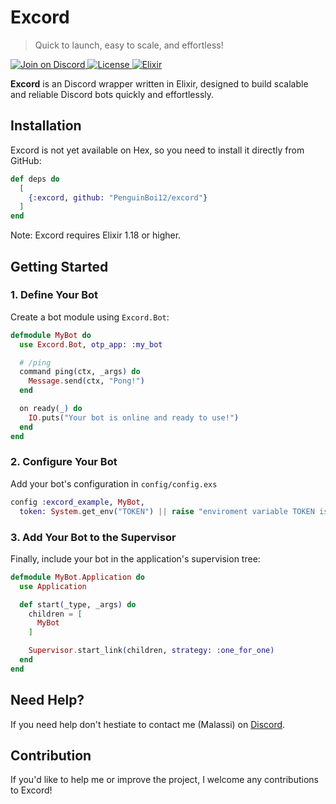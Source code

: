 # Excord

> Quick to launch, easy to scale, and effortless!

<a href="https://discord.gg/code-society-823178343943897088">
  <img src="https://discordapp.com/api/guilds/823178343943897088/widget.png?style=shield" alt="Join on Discord">
</a>
<a href="https://opensource.org/licenses/gpl-3.0">
  <img src="https://img.shields.io/badge/License-GPL%203.0-blue.svg" alt="License">
</a>
<a href="https://hexdocs.pm/elixir">
  <img src="https://img.shields.io/badge/Elixir-1.18.1-4e2a8e" alt="Elixir">
</a>

**Excord** is an Discord wrapper written in Elixir, designed to build scalable and reliable Discord bots quickly and effortlessly.

## Installation

Excord is not yet available on Hex, so you need to install it directly from GitHub:

```elixir
def deps do
  [
    {:excord, github: "PenguinBoi12/excord"}
  ]
end
```

Note: Excord requires Elixir 1.18 or higher.

## Getting Started

### 1. Define Your Bot

Create a bot module using `Excord.Bot`:

```elixir
defmodule MyBot do
  use Excord.Bot, otp_app: :my_bot

  # /ping
  command ping(ctx, _args) do
    Message.send(ctx, "Pong!")
  end

  on ready(_) do
    IO.puts("Your bot is online and ready to use!")
  end
end
```

### 2. Configure Your Bot

Add your bot's configuration in `config/config.exs`

```elixir
config :excord_example, MyBot,
  token: System.get_env("TOKEN") || raise "enviroment variable TOKEN is missing"
```

### 3. Add Your Bot to the Supervisor

Finally, include your bot in the application's supervision tree:

```elixir
defmodule MyBot.Application do
  use Application

  def start(_type, _args) do
    children = [
      MyBot
    ]

    Supervisor.start_link(children, strategy: :one_for_one)
  end
end
```

## Need Help?

If you need help don't hestiate to contact me (Malassi) on [Discord](https://discord.gg/FzgwHD7Am3).

## Contribution

If you'd like to help me or improve the project, I welcome any contributions to Excord!
